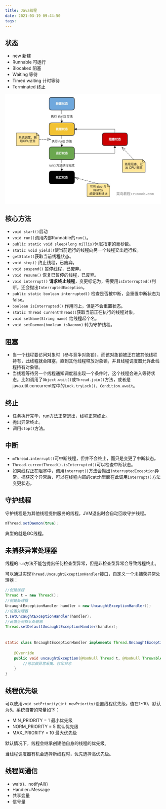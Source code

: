 ```yaml
---
title: Java线程
date: 2021-03-19 09:44:50
tags:
---
```


## 状态

- new 新建
- Runnable 可运行
- Blocaked 阻塞
- Waiting 等待
- Timed waiting 计时等待
- Terminated 终止

![生命周期](thread生命周期.jpg)

## 核心方法

- `void start()`启动
- `void run()`调用内部Runnable的`run()`。
- `public static void sleep(long millis)`休眠指定的毫秒数。
- `static void yield()`使当前运行的线程向另一个线程交出运行权。
- `getState()`获取当前线程状态。
- `void stop()` 终止线程，已废弃。
- `void suspend()` 暂停线程，已废弃。
- `void resume()` 恢复已暂停的线程，已废弃。
- `void interrupt()` **请求终止线程**，变更标记为，需要用`isInterrupted()`判断。还会抛出`InterruptedException`。
- `public static boolean interrupted()` 检查是否被中断，会重置中断状态为false。
- `boolean isInterrupted()` 作用同上，但是不会重置状态。
- `static Thread currentThread()`获取当前正在执行的线程对象。
- `void setName(String name)` 给线程起个名。
- `void setDaemon(boolean isDaemon)` 转为守护线程。

## 阻塞

- 当一个线程要访问对象时（参与竞争对象锁），而该对象锁被正在被其他线程持有，此线程就会阻塞，直到其他线程释放对象锁，并且线程调度器允许此线程持有对象锁。
- 当线程等待另一个线程通知调度器出现一个条件时，这个线程会进入等待状态。比如调用了`Object.wait()`或`Thread.join()`方法，或者是java.util.concurrent库中的`Lock.tryLock()`、`Condition.await`。

## 终止

- 任务执行完毕，run方法正常退出，线程正常终止。
- 抛出异常终止。
- 调用`stop()`方法。

## 中断

- `mThread.interrupt()`可中断线程，但并不会终止，而只是变更了中断状态。
- `Thread.currentThread().isInterrupted()`可以检查中断状态。
- 如果线程正在阻塞中，调用`interrupt()`方法会抛出`InterruptedException`异常。捕获这个异常后，可以在线程内部的catch里面在此调用`interrupt()`方法变更状态。

## 守护线程

守护线程是为其他线程提供服务的线程。JVM退出时会自动回收守护线程。

```java
mThread.setDaemon(true);
```

典型的就是GC线程。

## 未捕获异常处理器

线程的`run`方法不能包抛出任何检查型异常，但是非检查型异常会导致线程终止。

可以通过实现`Thread.UncaughtExceptionHandler`接口，自定义一个未捕获异常处理器：

```java
//创建线程
Thread t = new Thread();
//创建处理器
UncaughtExceptionHandler handler = new UncaughtExceptionHandler();
//设置处理器
t.setUncaughtExceptionHandler(handler);
//设置全局默认处理器
Thread.setDefaultUncaughtExceptionHandler(handler);


static class UncaughtExceptionHandler implements Thread.UncaughtExceptionHandler{

    @Override
    public void uncaughtException(@NonNull Thread t, @NonNull Throwable e) {
        //可以做异常采集、打印日志
    }
}
```

## 线程优先级

可以使用`void setPriority(int newPriority)`设置线程优先级，值在1~10，默认为5。系统自带的常量如下：

- MIN_PRIORITY = 1  最小优先级
- NORM_PRIORITY = 5 默认优先级
- MAX_PRIORITY = 10 最大优先级

默认情况下，线程会继承创建他自身的线程的优先级。

当线程调度器有机会选择新线程时，优先选择高优先级。

## 线程间通信

- wait()、notifyAll()
- Handler+Message
- 共享变量
- 信号量

